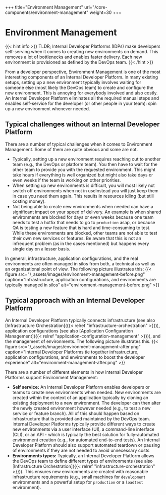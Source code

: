 +++
title="Environment Management"
url="/core-components/environment-management"
weight=30
+++

# Environment Management

{{< hint info >}}
TLDR; Internal Developer Platforms (IDPs) make developers self-serving when it comes to creating new environments on demand. This removes a lot of bottlenecks and enables faster delivery. Each new environment is provisioned as defined by the DevOps team.
{{< /hint >}}

From a developer perspective, Environment Management is one of the most interesting components of an Internal Developer Platform. In many existing setups, setting up a new environment typically involves waiting for someone else (most likely the DevOps team) to create and configure the new environment. This is annoying for everybody involved and also costly. An Internal Developer Platform eliminates all the required manual steps and enables self-service for the developer (or other people in your team): spin up a new environment whenever needed.

## Typical challenges without an Internal Developer Platform

There are a number of typical challenges when it comes to Environment Management. Some of them are quite obvious and some are not.

- Typically, setting up a new environment requires reaching out to another team (e.g., the DevOps or platform team). You then have to wait for the other team to provide you with the requested environment. This might take hours if everything is well organized but might also take days or even weeks if the team is working on other priorities.
- When setting up new environments is difficult, you will most likely not switch off environments when not in useInstead you will just keep them in case you need them again. This results in resources idling (but still costing money).
- Not being able to create new environments when needed can have a significant impact on your speed of delivery. An example is when shared environments are blocked for days or even weeks because one team needs to test a hotfix that needs to go to `production` asap, or because QA is testing a new feature that is hard and time-consuming to test. While these environments are blocked, other teams are not able to test their own new services or features. Be aware that this is not an infrequent problem (as in the cases mentioned) but happens every single day on a lesser basis.

In general, infrastructure, application configurations, and the real environments are often managed in silos from both, a technical as well as an organizational point of view. The following picture illustrates this:
{{< figure src="/_assets/images/environment-management-before.png" caption="Infrastructure, application configurations, and environments are typically managed in silos" alt="environment-management-before.png" >}}

## Typical approach with an Internal Developer Platform

An Internal Developer Platform typically connects infrastructure (see also [Infrastructure Orchestration]({{< relref "infrastructure-orchestration" >}})), application configurations (see also [Application Configuration Management]({{< relref "application-configuration-management" >}})), and the management of environments. The following picture illustrates this.
{{< figure src="/_assets/images/environment-management-after.png" caption="Internal Developer Platforms tie together infrastructure, application configurations, and environments to boost the developer experience" alt="environment-management-after.png" >}}

There are a number of different elements in how Internal Developer Platforms support Environment Management:

- **Self service:** An Internal Developer Platform enables developers or teams to create new environments when needed. New environments are created within the context of an application typically by cloning an existing deployment to a new environment. The developer can then alter the newly created environment however needed (e.g., to test a new service or feature branch). All of this should happen based on infrastructure that is provided and maintained by the DevOps team. Internal Developer Platforms typically provide different ways to create new environments via a user interface (UI), a command-line interface (CLI), or an API - which is typically the best solution for fully-automated environment creation (e.g., for automated end-to-end tests). An Internal Developer Platform should also support automated teardown or pausing of environments if they are not needed to avoid unnecessary costs.
- **Environments types:** Typically, an Internal Developer Platform allows the DevOps team to define different types of environments (see also [Infrastructure Orchestration]({{< relref "infrastructure-orchestration" >}})). This ensures new environments are created with reasonable infrastructure requirements (e.g., small machines for `development` environments and a powerful setup for `production` or a `loadtest` environment).
